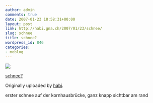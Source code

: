 ```yaml
---
author: admin
comments: true
date: 2007-01-23 18:58:31+00:00
layout: post
link: http://habi.gna.ch/2007/01/23/schnee/
slug: schnee
title: schnee?
wordpress_id: 846
categories:
- moblog
---
```



 [![](http://farm1.static.flickr.com/105/367203197_7228884437_m.jpg)](http://www.flickr.com/photos/habi/367203197/)
   

 
  [schnee?](http://www.flickr.com/photos/habi/367203197/)
    

  Originally uploaded by [habi](http://www.flickr.com/people/habi/).
 



erster schnee auf der kornhausbrücke, ganz knapp sichtbar am rand
  

